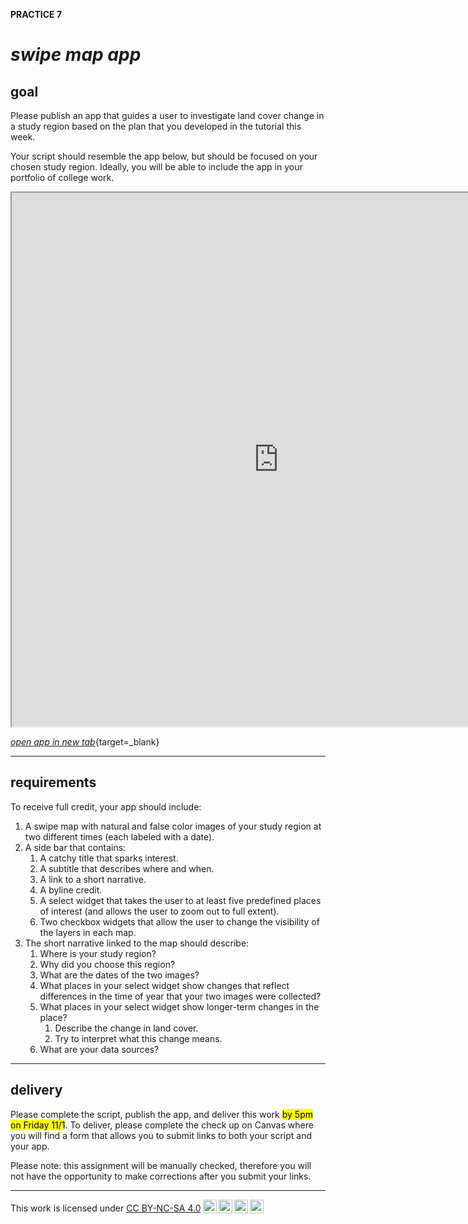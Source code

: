 __PRACTICE 7__ 

# __*swipe map app*__  

## __goal__  

Please publish an app that guides a user to investigate land cover change in a study region based on the plan that you developed in the tutorial this week.  

Your script should resemble the app below, but should be focused on your chosen study region. Ideally, you will be able to include the app in your portfolio of college work. 

<iframe
  src="https://ee-patterns.projects.earthengine.app/view/practice-07"
  style="width:854px; height:854px"
></iframe>  

[_open app in new tab_](https://ee-patterns.projects.earthengine.app/view/practice-07){target=_blank}

---  

## __requirements__  

To receive full credit, your app should include: 

1. A swipe map with natural and false color images of your study region at two different times (each labeled with a date).    
2. A side bar that contains:  
    1. A catchy title that sparks interest.
    2. A subtitle that describes where and when. 
    3. A link to a short narrative. 
    4. A byline credit. 
    5. A select widget that takes the user to at least five predefined places of interest (and allows the user to zoom out to full extent).   
    6. Two checkbox widgets that allow the user to change the visibility of the layers in each map.  
3. The short narrative linked to the map should describe:  
    1. Where is your study region?
    2. Why did you choose this region?
    3. What are the dates of the two images?
    4. What places in your select widget show changes that reflect differences in the time of year that your two images were collected? 
    5. What places in your select widget show longer-term changes in the place?  
        1. Describe the change in land cover. 
        2. Try to interpret what this change means.
    6. What are your data sources?    

---  

## __delivery__  

Please complete the script, publish the app, and deliver this work <mark>by 5pm on Friday 11/1</mark>. To deliver, please complete the check up on Canvas where you will find a form that allows you to submit links to both your script and your app. 

Please note: this assignment will be manually checked, therefore you will not have the opportunity to make corrections after you submit your links.  

---

<p xmlns:cc="http://creativecommons.org/ns#" >This work is licensed under <a href="https://creativecommons.org/licenses/by-nc-sa/4.0/?ref=chooser-v1" target="_blank" rel="license noopener noreferrer" style="display:inline-block;">CC BY-NC-SA 4.0<img style="height:22px!important;margin-left:3px;vertical-align:text-bottom;" src="https://mirrors.creativecommons.org/presskit/icons/cc.svg?ref=chooser-v1" alt=""><img style="height:22px!important;margin-left:3px;vertical-align:text-bottom;" src="https://mirrors.creativecommons.org/presskit/icons/by.svg?ref=chooser-v1" alt=""><img style="height:22px!important;margin-left:3px;vertical-align:text-bottom;" src="https://mirrors.creativecommons.org/presskit/icons/nc.svg?ref=chooser-v1" alt=""><img style="height:22px!important;margin-left:3px;vertical-align:text-bottom;" src="https://mirrors.creativecommons.org/presskit/icons/sa.svg?ref=chooser-v1" alt=""></a></p>